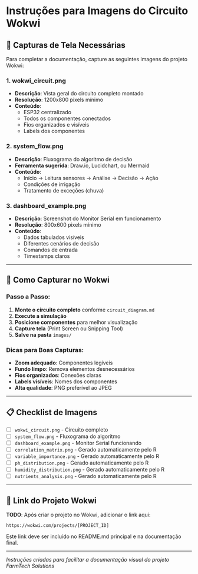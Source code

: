 # Instruções para Imagens do Circuito Wokwi

## 📸 Capturas de Tela Necessárias

Para completar a documentação, capture as seguintes imagens do projeto Wokwi:

### 1. **wokwi_circuit.png**
- **Descrição**: Vista geral do circuito completo montado
- **Resolução**: 1200x800 pixels mínimo
- **Conteúdo**: 
  - ESP32 centralizado
  - Todos os componentes conectados
  - Fios organizados e visíveis
  - Labels dos componentes

### 2. **system_flow.png** 
- **Descrição**: Fluxograma do algoritmo de decisão
- **Ferramenta sugerida**: Draw.io, Lucidchart, ou Mermaid
- **Conteúdo**:
  - Início → Leitura sensores → Análise → Decisão → Ação
  - Condições de irrigação
  - Tratamento de exceções (chuva)

### 3. **dashboard_example.png**
- **Descrição**: Screenshot do Monitor Serial em funcionamento
- **Resolução**: 800x600 pixels mínimo
- **Conteúdo**:
  - Dados tabulados visíveis
  - Diferentes cenários de decisão
  - Comandos de entrada
  - Timestamps claros

---

## 🎯 Como Capturar no Wokwi

### Passo a Passo:

1. **Monte o circuito completo** conforme `circuit_diagram.md`
2. **Execute a simulação** 
3. **Posicione componentes** para melhor visualização
4. **Capture tela** (Print Screen ou Snipping Tool)
5. **Salve na pasta** `images/`

### Dicas para Boas Capturas:

- **Zoom adequado**: Componentes legíveis
- **Fundo limpo**: Remova elementos desnecessários  
- **Fios organizados**: Conexões claras
- **Labels visíveis**: Nomes dos componentes
- **Alta qualidade**: PNG preferível ao JPEG

---

## 📋 Checklist de Imagens

- [ ] `wokwi_circuit.png` - Circuito completo
- [ ] `system_flow.png` - Fluxograma do algoritmo  
- [ ] `dashboard_example.png` - Monitor Serial funcionando
- [ ] `correlation_matrix.png` - Gerado automaticamente pelo R
- [ ] `variable_importance.png` - Gerado automaticamente pelo R
- [ ] `ph_distribution.png` - Gerado automaticamente pelo R
- [ ] `humidity_distribution.png` - Gerado automaticamente pelo R
- [ ] `nutrients_analysis.png` - Gerado automaticamente pelo R

---

## 🔗 Link do Projeto Wokwi

**TODO**: Após criar o projeto no Wokwi, adicionar o link aqui:

```
https://wokwi.com/projects/[PROJECT_ID]
```

Este link deve ser incluído no README.md principal e na documentação final.

---

*Instruções criadas para facilitar a documentação visual do projeto FarmTech Solutions*